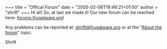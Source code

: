 +++
title = "Offical Forum"
date = "2005-02-06T19:46:21+01:00"
author = "shrift"
+++
Hi all! So, at last we made it! Our new forum can be reached here: [forums.frugalware.org](http://forums.frugalware.org/)!  

 Any problems can be reported at: [shrift@frugalware.org](mailto:shrift@frugalware.org) or at the "[About the forum](http://forums.frugalware.org/index.php?t=thread&frm_id=29)" topic.  

 Shrift  
